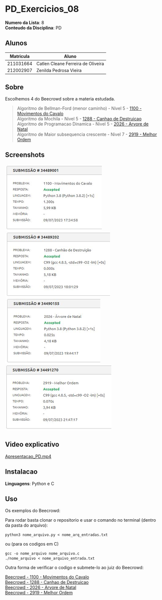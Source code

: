 # PD_Exercicios_08

**Numero da Lista**: 8<br>
**Conteudo da Disciplina**: PD<br>

## Alunos
| Matricula | Aluno                              |
| --------- | ---------------------------------- |
| 211031664 | Catlen Cleane Ferreira de Oliveira |
| 212002907 | Zenilda Pedrosa Vieira             |

## Sobre 
Escolhemos 4 do Beecrowd sobre a materia estudada. 

> Algoritmo de Bellman-Ford (menor caminho) - Nivel 5 - [1100 - Movimentos do Cavalo](1100/Beecrowd_1100_Movimentos_do_Cavalo.py)<br>
> Algoritmo da Mochila - Nivel 5 - [1288 - Canhao de Destruicao](1288/Beecrowd_1288_Canhao_de_Destruicao.c)<br>
> Algoritmo de Programacao Dinamica - Nivel 5 - [2026 - Arvore de Natal](2026/Beecrowd_2026_Arvore_de_Natal.py)<br>
> Algoritmo de Maior subsequencia crescente - Nivel 7 - [2919 - Melhor Ordem](2919/Beecrowd_2919_Melhor_Ordem.c)<br>

## Screenshots

![1100](1100/Submissao_Aceita_Beecrowd_1100_Movimentos_do_Cavalo.JPG)
![1288](1288/Submissao_Aceita_Beecrowd_1288_Canhao_de_Destruicao.JPG)<br>
![2026](2026/Submissao_Aceita_Beecrowd_2026_Arvore_de_Natal.JPG)
![2919](2919/Submissao_Aceita_Beecrowd_2919_Melhor_Ordem.JPG)<br>

## Video explicativo

[Apresentacao_PD.mp4](Apresentacao_PD.mp4)

## Instalacao 
**Linguagens**: Python  e C

## Uso 
Os exemplos do Beecrowd:

Para rodar basta clonar o repositorio e usar o comando no terminal (dentro da pasta do arquivo):

    python3 nome_arquivo.py < nome_arq_entradas.txt

ou (para os codigos em C)
    
    gcc -o nome_arquivo nome_arquivo.c
    ./nome_arquivo < nome_arquivo_entrada.txt

Outra forma de verificar o codigo e submete-lo ao juiz do Beecrowd:

[Beecrowd - 1100 - Movimentos do Cavalo](https://www.beecrowd.com.br/judge/pt/problems/view/1100)<br>
[Beecrowd - 1288 - Canhao de Destruicao](https://www.beecrowd.com.br/judge/pt/problems/view/1288)<br>
[Beecrowd - 2026 - Arvore de Natal](https://www.beecrowd.com.br/judge/pt/problems/view/2026)<br>
[Beecrowd - 2919 - Melhor Ordem](https://www.beecrowd.com.br/judge/pt/problems/view/2919)<br>


    
